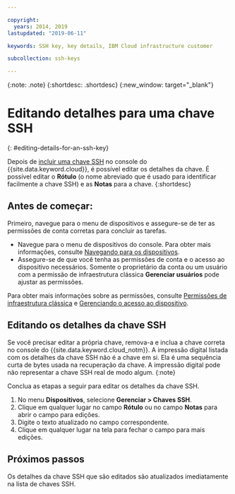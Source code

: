 ```yaml
---

copyright:
  years: 2014, 2019
lastupdated: "2019-06-11"

keywords: SSH key, key details, IBM Cloud infrastructure customer

subcollection: ssh-keys

---
```


{:note: .note}
{:shortdesc: .shortdesc}
{:new_window: target="_blank"}

# Editando detalhes para uma chave SSH
{: #editing-details-for-an-ssh-key}

Depois de [incluir uma chave SSH](/docs/infrastructure/ssh-keys?topic=ssh-keys-adding-an-ssh-key#adding-an-ssh-key) no console do {{site.data.keyword.cloud}}, é possível editar os detalhes da chave. É possível editar o
**Rótulo** (o nome abreviado que é usado para identificar facilmente a chave SSH) e as
**Notas** para a chave.
{:shortdesc}

## Antes de começar:
Primeiro, navegue para o menu de dispositivos e assegure-se de ter as permissões de conta corretas para concluir as tarefas.

* Navegue para o menu de dispositivos do console. Para obter mais informações, consulte [Navegando para os dispositivos](/docs/infrastructure/ssh-keys?topic=virtual-servers-navigating-devices).
* Assegure-se de que você tenha as permissões de conta e o acesso ao dispositivo necessários. Somente o proprietário da conta ou um usuário com a permissão de infraestrutura clássica **Gerenciar usuários** pode ajustar as permissões.

Para obter mais informações sobre as permissões, consulte [Permissões de infraestrutura clássica](/docs/iam?topic=iam-infrapermission#infrapermission) e [Gerenciando o acesso ao dispositivo](/docs/vsi?topic=virtual-servers-managing-device-access).

## Editando os detalhes da chave SSH

Se você precisar editar a própria chave, remova-a e inclua a chave correta no console do {{site.data.keyword.cloud_notm}}. A impressão digital listada com os detalhes da chave SSH não é a chave em si. Ela é uma sequência curta de bytes usada na recuperação da chave. A impressão digital pode não representar a chave SSH real de modo algum. 
{:note}

Conclua as etapas a seguir para editar os detalhes da chave SSH.

1. No menu **Dispositivos**, selecione **Gerenciar > Chaves SSH**. 
2. Clique em qualquer lugar no campo **Rótulo** ou no campo **Notas** para abrir o campo para edições.
3. Digite o texto atualizado no campo correspondente.
4. Clique em qualquer lugar na tela para fechar o campo para mais edições.


## Próximos passos

Os detalhes da chave SSH que são editados são atualizados imediatamente na lista de chaves SSH.
